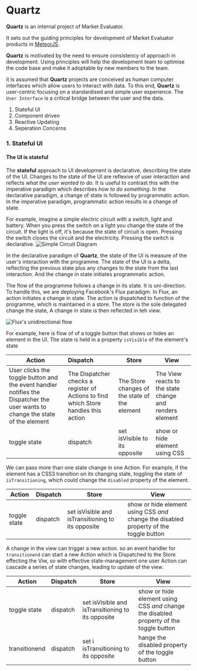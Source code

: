 # Quartz

__Quartz__ is an internal project of Market Evaluator.

It sets out the guiding principles for development of Market Evaluator products in [MeteorJS](https://github.com/meteor/meteor).

__Quartz__ is motivated by the need to ensure consistency of approach in development. Using principles will help the development team to optimise the code base and make it adoptable by new members to the team.

it is assumed that __Quartz__ projects are conceived as human computer interfaces which allow users to interact with data. To this end, __Quartz__ is user-centric focusing on a standardised and simple user experience. The `User Interface` is a critical bridge between the user and the data. 



1. Stateful UI
2. Component driven 
3. Reactive Updating
4. Seperation Concerns 
                                                                             
### 1. Stateful UI

#### The UI is __stateful__
 
The __stateful__ approach to UI development is declarative, describing the state of the UI. Changes to the state of the UI are reflexive of user interaction and reflects _what the user wanted to do_. It is useful to contrast this with the imperative paradigm which describes _how to do something_. In the declarative paradigm, a change of state is followed by programmatic action. In the imperative paradigm, programmatic action results in a change of state.
                                                                   
For example, imagine a simple electric circuit with a switch, light and battery. When you press the switch on a light you change the state of the circuit. If the light is off, it's because the state of circuit is open. Pressing the switch closes the circuit and the electricity. Pressing the switch is declarative.
![Simple Circuit Diagram](http://img.bhs4.com/b9/c/b9c711ef8757216dbfdacce003ab2a21133e502d_large.jpg)

In the declarative paradigm of __Quartz__, the state of the UI is measure of the user's interaction with the programme. The state of the UI is a delta, reflecting the previous state plus any changes to the state from the last interaction. And the change in state initiates programmatic action.  

The flow of the programme follows a change in its state. It is uni-direction. To handle this, we are deploying Facebook's Flux paradigm. In Flux, an action initiates a change in state. The action is dispatched to function of the programme, which is maintained in a store. The store is the sole delegated change the state, A change in state is then reflected in teh view.

![Flux's unidirectional flow](https://facebook.github.io/flux/img/flux-simple-f8-diagram-explained-1300w.png)
 
For example, here is flow of of a toggle button that shows or hides an element in the UI. The state is held in a property `isVisible` of the element's state

| Action        | Dispatch           | Store  | View |
| ------------- |:-------------| -----| ---|
| User clicks the toggle button and the event handler notifies the Dispatcher the user wants to change the state of the element      | The Dispatcher checks a register of Actions to find which Store handles this action | The Store changes of the state of the element | The View reacts to the state change and renders element |
| toggle state   | dispatch      | set isVisible to its opposite | show or hide element using CSS |

We can pass more than one state change in one Action. For example, if the element has a CSS3 transition on its changing state, toggling the state of `isTransitioning`, which could change the `disabled` property of the element.

| Action        | Dispatch           | Store  | View |                                                                                       
| ------------- |:-------------| -----| ---|                                                  
| toggle state   | dispatch      | set isVisible and isTransitioning to its opposite | show or hide element using CSS _and_ change the disabled property of the toggle button |

A change in the view can trigger a new action. so an event handler for `transitionend` can start a new Action which is Dispatched to the Store effecting the Viw, so with effective state-management one user Action can cascade a series of state changes, leading to update of the view. 

| Action        | Dispatch           | Store  | View |                                                                                       
| ------------- |:-------------| -----| ---|  
| toggle state   | dispatch      | set isVisible and isTransitioning to its opposite | show or hide element using CSS _and_ change the disabled property of the toggle button |
| transitionend   | dispatch      | set i isTransitioning to its opposite | hange the disabled property of the toggle button |